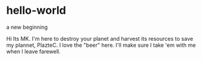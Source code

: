 # hello-world
a new beginning

Hi
Its MK. I'm here to destroy your planet and harvest its resources to save my plannet, PlazteC.
I love the "beer" here. I'll make sure I take 'em with me when I leave farewell.
